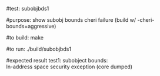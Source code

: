 #test:  subobjbds1  

#purpose:  show subobj bounds cheri failure (build w/ -cheri-bounds=aggressive)


#to build:
make 

#to run:
./build/subobjbds1

#expected result
test1: subobject bounds:  
In-address space security exception (core dumped)





